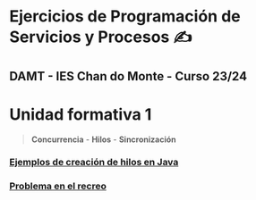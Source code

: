 # Ejercicios de Programación de Servicios y Procesos ✍
## DAMT - IES Chan do Monte - Curso 23/24

# Unidad formativa 1
 > **Concurrencia** - **Hilos**  - **Sincronización**
### [Ejemplos de creación de hilos en Java](src/ejemplos/crearhilos)
### [Problema en el recreo](src/problema/recreo)